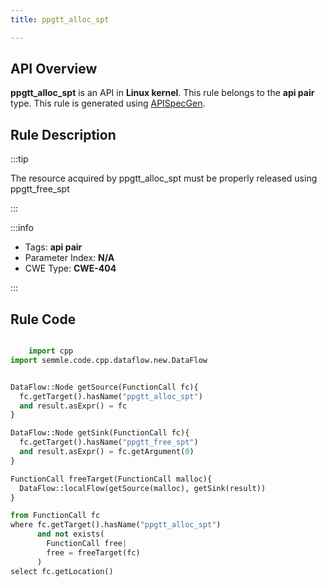 ```yaml
---
title: ppgtt_alloc_spt

---
```



## API Overview
**ppgtt_alloc_spt** is an API in **Linux kernel**. This rule belongs to the **api pair** type. This rule is generated using [APISpecGen](../../tools/APISpecGen).
## Rule Description

:::tip

The resource acquired by ppgtt_alloc_spt must be properly released using ppgtt_free_spt

:::

:::info

- Tags: **api pair**
- Parameter Index: **N/A**
- CWE Type: **CWE-404**

:::

## Rule Code
```python

    import cpp
import semmle.code.cpp.dataflow.new.DataFlow


DataFlow::Node getSource(FunctionCall fc){
  fc.getTarget().hasName("ppgtt_alloc_spt")
  and result.asExpr() = fc
}

DataFlow::Node getSink(FunctionCall fc){
  fc.getTarget().hasName("ppgtt_free_spt")
  and result.asExpr() = fc.getArgument(0)
}

FunctionCall freeTarget(FunctionCall malloc){
  DataFlow::localFlow(getSource(malloc), getSink(result))
}

from FunctionCall fc
where fc.getTarget().hasName("ppgtt_alloc_spt")
      and not exists(
        FunctionCall free| 
        free = freeTarget(fc)
      )
select fc.getLocation()

    
```